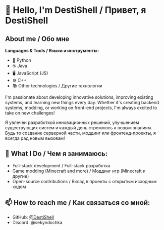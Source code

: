 # 👋 Hello, I'm DestiShell / Привет, я DestiShell

## About me / Обо мне
**Languages & Tools / Языки и инструменты:**
- 🐍 Python
- ☕ Java
- 🖥️ JavaScript (JS)
- ⚙️ C++
- 📚 Other technologies / Другие технологии

I'm passionate about developing innovative solutions, improving existing systems, and learning new things every day. Whether it's creating backend systems, modding, or working on front-end projects, I'm always excited to take on new challenges!

Я увлечен разработкой инновационных решений, улучшением существующих систем и каждый день стремлюсь к новым знаниям. Будь то создание серверной части, моддинг или фронтенд-проекты, я всегда рад новым вызовам!

## 🚀 What I Do / Чем я занимаюсь:
- Full-stack development / Full-stack разработка
- Game modding (Minecraft and more) / Моддинг игр (Minecraft и другие)
- Open-source contributions / Вклад в проекты с открытым исходным кодом

## 📫 How to reach me / Как связаться со мной:
- GitHub: [@DestiShell](https://github.com/DestiShell)
- Discord: @sekyndochka
